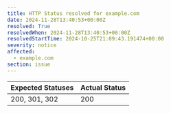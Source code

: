 ```yaml
---
title: HTTP Status resolved for example.com
date: 2024-11-28T13:40:53+00:00Z
resolved: True
resolvedWhen: 2024-11-28T13:40:53+00:00Z
resolvedStartTime: 2024-10-25T21:09:43.191474+00:00
severity: notice
affected:
  - example.com
section: issue
---
```


| Expected Statuses | Actual Status  |
|-------------------|----------------|
| 200, 301, 302 | 200 |
